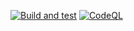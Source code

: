 [![Build and test](https://github.com/ArthurBesse/trage_engine/actions/workflows/cmake-multi-platform.yml/badge.svg)](https://github.com/ArthurBesse/trage_engine/actions/workflows/cmake-multi-platform.yml)
[![CodeQL](https://github.com/ArthurBesse/trade_engine/actions/workflows/codeql.yml/badge.svg)](https://github.com/ArthurBesse/trade_engine/actions/workflows/codeql.yml)
